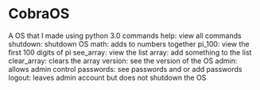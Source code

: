 # CobraOS
A OS that I made using python 3.0
commands
help: view all commands
shutdown: shutdown OS
math: adds to numbers together
pi_100: view the first 100 digits of pi
see_array: view the list
array: add something to the list
clear_array: clears the array
version: see the version of the OS
admin: allows admin control
passwords: see passwords and or add passwords
logout: leaves admin account but does not shutdown the OS
